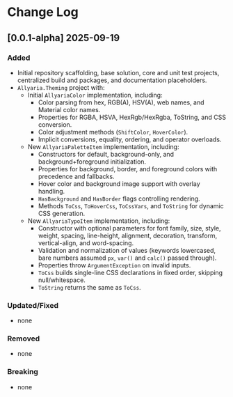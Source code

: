 # Change Log

## [0.0.1-alpha] 2025-09-19

### Added

* Initial repository scaffolding, base solution, core and unit test projects, centralized build and packages, and
  documentation placeholders.
* `Allyaria.Theming` project with:
    * Initial `AllyariaColor` implementation, including:
        * Color parsing from hex, RGB(A), HSV(A), web names, and Material color names.
        * Properties for RGBA, HSVA, HexRgb/HexRgba, ToString, and CSS conversion.
        * Color adjustment methods (`ShiftColor`, `HoverColor`).
        * Implicit conversions, equality, ordering, and operator overloads.
    * New `AllyariaPaletteItem` implementation, including:
        * Constructors for default, background-only, and background+foreground initialization.
        * Properties for background, border, and foreground colors with precedence and fallbacks.
        * Hover color and background image support with overlay handling.
        * `HasBackground` and `HasBorder` flags controlling rendering.
        * Methods `ToCss`, `ToHoverCss`, `ToCssVars`, and `ToString` for dynamic CSS generation.
    * New `AllyariaTypoItem` implementation, including:
        * Constructor with optional parameters for font family, size, style, weight, spacing, line-height, alignment,
          decoration, transform, vertical-align, and word-spacing.
        * Validation and normalization of values (keywords lowercased, bare numbers assumed `px`, `var()` and `calc()`
          passed through).
        * Properties throw `ArgumentException` on invalid inputs.
        * `ToCss` builds single-line CSS declarations in fixed order, skipping null/whitespace.
        * `ToString` returns the same as `ToCss`.

### Updated/Fixed

* none

### Removed

* none

### Breaking

* none

